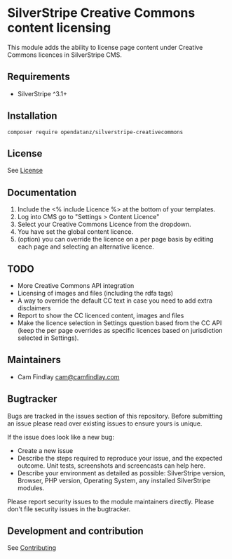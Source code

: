 # SilverStripe Creative Commons content licensing

This module adds the ability to license page content under Creative Commons licences in SilverStripe CMS.

## Requirements
 * SilverStripe ^3.1+

## Installation 

```
composer require opendatanz/silverstripe-creativecommons
```

## License
See [License](license.md)

## Documentation

 1. Include the <% include Licence %> at the bottom of your templates.
 2. Log into CMS go to "Settings > Content Licence"
 3. Select your Creative Commons Licence from the dropdown.
 4. You have set the global content licence.
 5. (option) you can override the licence on a per page basis by editing each page and selecting an alternative licence.

## TODO
 - More Creative Commons API integration
 - Licensing of images and files (including the rdfa tags)
 - A way to override the default CC text in case you need to add extra disclaimers
 - Report to show the CC licenced content, images and files
 - Make the licence selection in Settings question based from the CC API (keep the per page overrides as specific licences based on jurisdiction selected in Settings).

## Maintainers
 * Cam Findlay <cam@camfindlay.com>
 
## Bugtracker
Bugs are tracked in the issues section of this repository. Before submitting an issue please read over 
existing issues to ensure yours is unique. 
 
If the issue does look like a new bug:
 
 - Create a new issue
 - Describe the steps required to reproduce your issue, and the expected outcome. Unit tests, screenshots 
 and screencasts can help here.
 - Describe your environment as detailed as possible: SilverStripe version, Browser, PHP version, 
 Operating System, any installed SilverStripe modules.
 
Please report security issues to the module maintainers directly. Please don't file security issues in the bugtracker.
 
## Development and contribution
See [Contributing](contributing.md)
